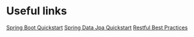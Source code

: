 # Useful links
[Spring Boot Quickstart](http://projects.spring.io/spring-boot/)
[Spring Data Jpa Quickstart](http://projects.spring.io/spring-data-jpa/)
[Restful Best Practices](http://www.vinaysahni.com/best-practices-for-a-pragmatic-restful-api)
